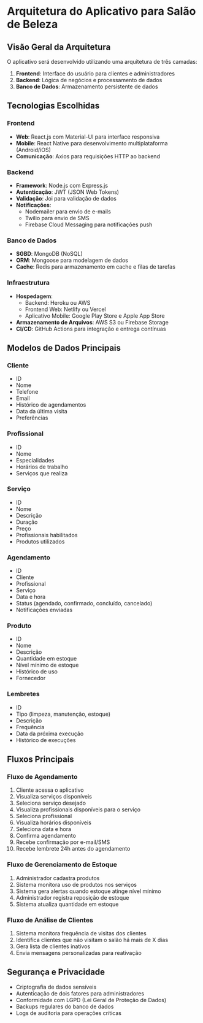 # Arquitetura do Aplicativo para Salão de Beleza

## Visão Geral da Arquitetura

O aplicativo será desenvolvido utilizando uma arquitetura de três camadas:

1. **Frontend**: Interface do usuário para clientes e administradores
2. **Backend**: Lógica de negócios e processamento de dados
3. **Banco de Dados**: Armazenamento persistente de dados

## Tecnologias Escolhidas

### Frontend
- **Web**: React.js com Material-UI para interface responsiva
- **Mobile**: React Native para desenvolvimento multiplataforma (Android/iOS)
- **Comunicação**: Axios para requisições HTTP ao backend

### Backend
- **Framework**: Node.js com Express.js
- **Autenticação**: JWT (JSON Web Tokens)
- **Validação**: Joi para validação de dados
- **Notificações**: 
  - Nodemailer para envio de e-mails
  - Twilio para envio de SMS
  - Firebase Cloud Messaging para notificações push

### Banco de Dados
- **SGBD**: MongoDB (NoSQL)
- **ORM**: Mongoose para modelagem de dados
- **Cache**: Redis para armazenamento em cache e filas de tarefas

### Infraestrutura
- **Hospedagem**: 
  - Backend: Heroku ou AWS
  - Frontend Web: Netlify ou Vercel
  - Aplicativo Mobile: Google Play Store e Apple App Store
- **Armazenamento de Arquivos**: AWS S3 ou Firebase Storage
- **CI/CD**: GitHub Actions para integração e entrega contínuas

## Modelos de Dados Principais

### Cliente
- ID
- Nome
- Telefone
- Email
- Histórico de agendamentos
- Data da última visita
- Preferências

### Profissional
- ID
- Nome
- Especialidades
- Horários de trabalho
- Serviços que realiza

### Serviço
- ID
- Nome
- Descrição
- Duração
- Preço
- Profissionais habilitados
- Produtos utilizados

### Agendamento
- ID
- Cliente
- Profissional
- Serviço
- Data e hora
- Status (agendado, confirmado, concluído, cancelado)
- Notificações enviadas

### Produto
- ID
- Nome
- Descrição
- Quantidade em estoque
- Nível mínimo de estoque
- Histórico de uso
- Fornecedor

### Lembretes
- ID
- Tipo (limpeza, manutenção, estoque)
- Descrição
- Frequência
- Data da próxima execução
- Histórico de execuções

## Fluxos Principais

### Fluxo de Agendamento
1. Cliente acessa o aplicativo
2. Visualiza serviços disponíveis
3. Seleciona serviço desejado
4. Visualiza profissionais disponíveis para o serviço
5. Seleciona profissional
6. Visualiza horários disponíveis
7. Seleciona data e hora
8. Confirma agendamento
9. Recebe confirmação por e-mail/SMS
10. Recebe lembrete 24h antes do agendamento

### Fluxo de Gerenciamento de Estoque
1. Administrador cadastra produtos
2. Sistema monitora uso de produtos nos serviços
3. Sistema gera alertas quando estoque atinge nível mínimo
4. Administrador registra reposição de estoque
5. Sistema atualiza quantidade em estoque

### Fluxo de Análise de Clientes
1. Sistema monitora frequência de visitas dos clientes
2. Identifica clientes que não visitam o salão há mais de X dias
3. Gera lista de clientes inativos
4. Envia mensagens personalizadas para reativação

## Segurança e Privacidade
- Criptografia de dados sensíveis
- Autenticação de dois fatores para administradores
- Conformidade com LGPD (Lei Geral de Proteção de Dados)
- Backups regulares do banco de dados
- Logs de auditoria para operações críticas
